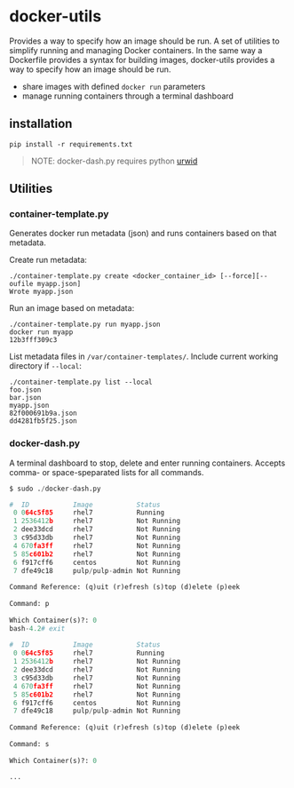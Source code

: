# docker-utils

Provides a way to specify how an image should be run. A set of utilities to simplify running and managing Docker containers. In the same way a Dockerfile provides a syntax for building images, docker-utils provides a way to specify how an image should be run.

* share images with defined `docker run` parameters
* manage running containers through a terminal dashboard

## installation
`pip install -r requirements.txt`

> NOTE: docker-dash.py requires python [urwid](http://excess.org/urwid/wiki/Installation)

## Utilities

### container-template.py
Generates docker run metadata (json) and runs containers based on that metadata.

Create run metadata:
```
./container-template.py create <docker_container_id> [--force][--oufile myapp.json]
Wrote myapp.json
```
Run an image based on metadata:
```
./container-template.py run myapp.json
docker run myapp
12b3fff309c3
```
List metadata files in `/var/container-templates/`. Include current working directory if `--local`:
```
./container-template.py list --local
foo.json
bar.json
myapp.json
82f000691b9a.json
dd4281fb5f25.json
```

### docker-dash.py
A terminal dashboard to stop, delete and enter running containers. Accepts comma- or space-speparated lists for all commands.

```./docker-dash.py
$ sudo ./docker-dash.py

#  ID           Image           Status  
 0 064c5f85     rhel7           Running 
 1 2536412b     rhel7           Not Running
 2 dee33dcd     rhel7           Not Running
 3 c95d33db     rhel7           Not Running
 4 670fa3ff     rhel7           Not Running
 5 85c601b2     rhel7           Not Running
 6 f917cff6     centos          Not Running
 7 dfe49c18     pulp/pulp-admin Not Running
 
Command Reference: (q)uit (r)efresh (s)top (d)elete (p)eek
 
Command: p
 
Which Container(s)?: 0
bash-4.2# exit
 
#  ID           Image           Status  
 0 064c5f85     rhel7           Running 
 1 2536412b     rhel7           Not Running
 2 dee33dcd     rhel7           Not Running
 3 c95d33db     rhel7           Not Running
 4 670fa3ff     rhel7           Not Running
 5 85c601b2     rhel7           Not Running
 6 f917cff6     centos          Not Running
 7 dfe49c18     pulp/pulp-admin Not Running
 
Command Reference: (q)uit (r)efresh (s)top (d)elete (p)eek
 
Command: s
 
Which Container(s)?: 0
 
...
```
